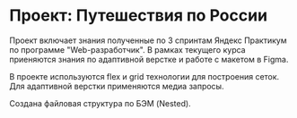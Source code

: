 # Проект: Путешествия по России

Проект включает знания полученные по 3 спринтам Яндекс Практикум по программе "Web-разработчик". В рамках текущего курса приеняются знания по адаптивной верстке и работе с макетом в Figma. 

В проекте используются flex и grid технологии для построения сеток. Для адаптивной верстки применяются медиа запросы. 

Создана файловая структура по БЭМ (Nested).

